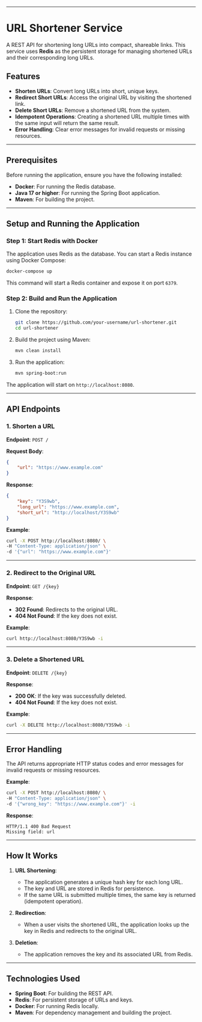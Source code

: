 
---

# URL Shortener Service

A REST API for shortening long URLs into compact, shareable links. This service uses **Redis** as the persistent storage for managing shortened URLs and their corresponding long URLs.

## Features

- **Shorten URLs**: Convert long URLs into short, unique keys.
- **Redirect Short URLs**: Access the original URL by visiting the shortened link.
- **Delete Short URLs**: Remove a shortened URL from the system.
- **Idempotent Operations**: Creating a shortened URL multiple times with the same input will return the same result.
- **Error Handling**: Clear error messages for invalid requests or missing resources.

---

## Prerequisites

Before running the application, ensure you have the following installed:

- **Docker**: For running the Redis database.
- **Java 17 or higher**: For running the Spring Boot application.
- **Maven**: For building the project.

---

## Setup and Running the Application

### Step 1: Start Redis with Docker

The application uses Redis as the database. You can start a Redis instance using Docker Compose:

```bash
docker-compose up
```

This command will start a Redis container and expose it on port `6379`.

### Step 2: Build and Run the Application

1. Clone the repository:

   ```bash
   git clone https://github.com/your-username/url-shortener.git
   cd url-shortener
   ```

2. Build the project using Maven:

   ```bash
   mvn clean install
   ```

3. Run the application:

   ```bash
   mvn spring-boot:run
   ```

The application will start on `http://localhost:8080`.

---

## API Endpoints

### 1. Shorten a URL

**Endpoint**: `POST /`

**Request Body**:
```json
{
    "url": "https://www.example.com"
}
```

**Response**:
```json
{
    "key": "Y3S9wb",
    "long_url": "https://www.example.com",
    "short_url": "http://localhost/Y3S9wb"
}
```

**Example**:
```bash
curl -X POST http://localhost:8080/ \
-H "Content-Type: application/json" \
-d '{"url": "https://www.example.com"}'
```

---

### 2. Redirect to the Original URL

**Endpoint**: `GET /{key}`

**Response**:
- **302 Found**: Redirects to the original URL.
- **404 Not Found**: If the key does not exist.

**Example**:
```bash
curl http://localhost:8080/Y3S9wb -i
```

---

### 3. Delete a Shortened URL

**Endpoint**: `DELETE /{key}`

**Response**:
- **200 OK**: If the key was successfully deleted.
- **404 Not Found**: If the key does not exist.

**Example**:
```bash
curl -X DELETE http://localhost:8080/Y3S9wb -i
```

---

## Error Handling

The API returns appropriate HTTP status codes and error messages for invalid requests or missing resources.

**Example**:
```bash
curl -X POST http://localhost:8080/ \
-H "Content-Type: application/json" \
-d '{"wrong_key": "https://www.example.com"}' -i
```

**Response**:
```
HTTP/1.1 400 Bad Request
Missing field: url
```

---

## How It Works

1. **URL Shortening**:
   - The application generates a unique hash key for each long URL.
   - The key and URL are stored in Redis for persistence.
   - If the same URL is submitted multiple times, the same key is returned (idempotent operation).

2. **Redirection**:
   - When a user visits the shortened URL, the application looks up the key in Redis and redirects to the original URL.

3. **Deletion**:
   - The application removes the key and its associated URL from Redis.

---

## Technologies Used

- **Spring Boot**: For building the REST API.
- **Redis**: For persistent storage of URLs and keys.
- **Docker**: For running Redis locally.
- **Maven**: For dependency management and building the project.

